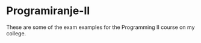 # Programiranje-II
These are some of the exam examples for the Programming II course on my college.
